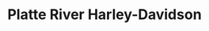 ---
title: "Platte River Harley-Davidson"
url: /grand-island/platte-river-harley-davidson/
shop: Motorrad
---